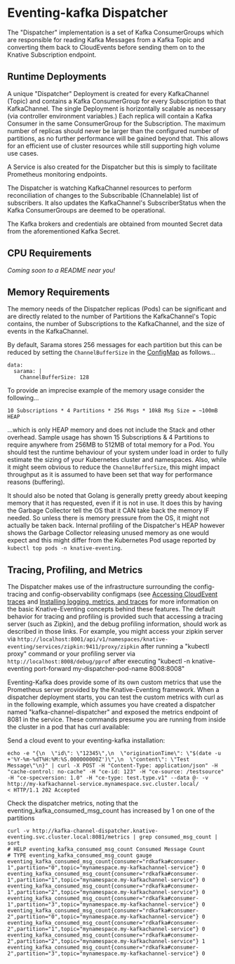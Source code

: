 # Eventing-kafka Dispatcher

The "Dispatcher" implementation is a set of Kafka ConsumerGroups which are
responsible for reading Kafka Messages from a Kafka Topic and converting them
back to CloudEvents before sending them on to the Knative Subscription endpoint.

## Runtime Deployments

A unique "Dispatcher" Deployment is created for every KafkaChannel (Topic) and
contains a Kafka ConsumerGroup for every Subscription to that KafkaChannel. The
single Deployment is horizontally scalable as necessary (via controller
environment variables.) Each replica will contain a Kafka Consumer in the same
ConsumerGroup for the Subscription. The maximum number of replicas should never
be larger than the configured number of partitions, as no further performance
will be gained beyond that. This allows for an efficient use of cluster
resources while still supporting high volume use cases.

A Service is also created for the Dispatcher but this is simply to facilitate
Prometheus monitoring endpoints.

The Dispatcher is watching KafkaChannel resources to perform reconciliation of
changes to the Subscribable (Channelable) list of subscribers. It also updates
the KafkaChannel's SubscriberStatus when the Kafka ConsumerGroups are deemed to
be operational.

The Kafka brokers and credentials are obtained from mounted Secret data from the
aforementioned Kafka Secret.

## CPU Requirements

_Coming soon to a README near you!_

## Memory Requirements

The memory needs of the Dispatcher replicas (Pods) can be significant and are
directly related to the number of Partitions the KafkaChannel's Topic contains,
the number of Subscriptions to the KafkaChannel, and the size of events in the
KafkaChannel.

By default, Sarama stores 256 messages for each partition but this can be
reduced by setting the `ChannelBufferSize` in the
[ConfigMap](../../../../config/channel/distributed/300-eventing-kafka-configmap.yaml)
as follows...

```
data:
  sarama: |
    ChannelBufferSize: 128    
```

To provide an imprecise example of the memory usage consider the following...

```
10 Subscriptions * 4 Partitions * 256 Msgs * 10kB Msg Size = ~100mB HEAP 
```

...which is only HEAP memory and does not include the Stack and other overhead.
Sample usage has shown 15 Subscriptions & 4 Partitions to require anywhere from
256MB to 512MB of total memory for a Pod. You should test the runtime behaviour
of your system under load in order to fully estimate the sizing of your
Kubernetes cluster and namespaces. Also, while it might seem obvious to reduce
the `ChannelBufferSize`, this might impact throughput as it is assumed to have
been set that way for performance reasons (buffering).

It should also be noted that Golang is generally pretty greedy about keeping
memory that it has requested, even if it is not in use. It does this by having
the Garbage Collector tell the OS that it CAN take back the memory IF needed. So
unless there is memory pressure from the OS, it might not actually be taken
back. Internal profiling of the Dispatcher's HEAP however shows the Garbage
Collector releasing unused memory as one would expect and this might differ from
the Kubernetes Pod usage reported by `kubectl top pods -n knative-eventing`.

## Tracing, Profiling, and Metrics

The Dispatcher makes use of the infrastructure surrounding the config-tracing
and config-observability configmaps (see
[Accessing CloudEvent traces](https://knative.dev/docs/eventing/accessing-traces)
and
[Installing logging, metrics, and traces](https://knative.dev/docs/serving/installing-logging-metrics-traces)
for more information on the basic Knative-Eventing concepts behind these
features. The default behavior for tracing and profiling is provided such that
accessing a tracing server (such as Zipkin), and the debug profiling
information, should work as described in those links. For example, you might
access your zipkin server via
`http://localhost:8001/api/v1/namespaces/knative-eventing/services/zipkin:9411/proxy/zipkin`
after running a "kubectl proxy" command or your profiling server via
`http://localhost:8008/debug/pprof` after executing "kubectl -n knative-eventing
port-forward my-dispatcher-pod-name 8008:8008"

Eventing-Kafka does provide some of its own custom metrics that use the
Prometheus server provided by the Knative-Eventing framework. When a dispatcher
deployment starts, you can test the custom metrics with curl as in the following
example, which assumes you have created a dispatcher named
"kafka-channel-dispatcher" and exposed the metrics endpoint of 8081 in the
service. These commands presume you are running from inside the cluster in a pod
that has curl available:

Send a cloud event to your eventing-kafka installation:

```
echo -e "{\n  \"id\": \"12345\",\n  \"originationTime\": \"$(date -u +'%Y-%m-%dT%H:%M:%S.000000000Z')\",\n  \"content\": \"Test Message\"\n}" | curl -X POST -H "Content-Type: application/json" -H "cache-control: no-cache" -H "ce-id: 123" -H "ce-source: /testsource" -H "ce-specversion: 1.0" -H "ce-type: test.type.v1" --data @- -v http://my-kafkachannel-service.mynamespace.svc.cluster.local/
< HTTP/1.1 202 Accepted
```

Check the dispatcher metrics, noting that the eventing_kafka_consumed_msg_count
has increased by 1 on one of the partitions

```
curl -v http://kafka-channel-dispatcher.knative-eventing.svc.cluster.local:8081/metrics | grep consumed_msg_count | sort
# HELP eventing_kafka_consumed_msg_count Consumed Message Count
# TYPE eventing_kafka_consumed_msg_count gauge
eventing_kafka_consumed_msg_count{consumer="rdkafka#consumer-1",partition="0",topic="mynamespace.my-kafkachannel-service"} 0
eventing_kafka_consumed_msg_count{consumer="rdkafka#consumer-1",partition="1",topic="mynamespace.my-kafkachannel-service"} 0
eventing_kafka_consumed_msg_count{consumer="rdkafka#consumer-1",partition="2",topic="mynamespace.my-kafkachannel-service"} 0
eventing_kafka_consumed_msg_count{consumer="rdkafka#consumer-1",partition="3",topic="mynamespace.my-kafkachannel-service"} 0
eventing_kafka_consumed_msg_count{consumer="rdkafka#consumer-2",partition="0",topic="mynamespace.my-kafkachannel-service"} 0
eventing_kafka_consumed_msg_count{consumer="rdkafka#consumer-2",partition="1",topic="mynamespace.my-kafkachannel-service"} 0
eventing_kafka_consumed_msg_count{consumer="rdkafka#consumer-2",partition="2",topic="mynamespace.my-kafkachannel-service"} 1
eventing_kafka_consumed_msg_count{consumer="rdkafka#consumer-2",partition="3",topic="mynamespace.my-kafkachannel-service"} 0
```
